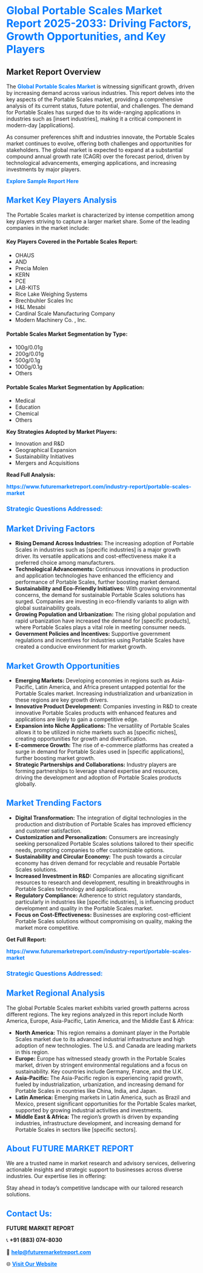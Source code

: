 <h1 style="color: #007BFF;">Global Portable Scales Market Report 2025-2033: Driving Factors, Growth Opportunities, and Key Players</h1>

<section id="overview">
<h2>Market Report Overview</h2>
<p>The <a href="https://www.futuremarketreport.com/industry-report/portable-scales-market" style="color: #007BFF; text-decoration: none;"><strong>Global Portable Scales Market</strong></a> is witnessing significant growth, driven by increasing demand across various industries. This report delves into the key aspects of the Portable Scales market, providing a comprehensive analysis of its current status, future potential, and challenges. The demand for Portable Scales has surged due to its wide-ranging applications in industries such as [insert industries], making it a critical component in modern-day [applications].</p>
<p>As consumer preferences shift and industries innovate, the Portable Scales market continues to evolve, offering both challenges and opportunities for stakeholders. The global market is expected to expand at a substantial compound annual growth rate (CAGR) over the forecast period, driven by technological advancements, emerging applications, and increasing investments by major players.</p>
</section>

<section id="overview">
<p><a href="https://www.futuremarketreport.com/request-sample/reportId=54895" style="color: #007BFF; text-decoration: none;"><strong>Explore Sample Report Here</strong></a></p>
</section>

<section id="key-players">
<h2 style="color: #007BFF;">Market Key Players Analysis</h2>
<p>The Portable Scales market is characterized by intense competition among key players striving to capture a larger market share. Some of the leading companies in the market include:</p>
<h4>Key Players Covered in the Portable Scales Report:</h4>
<ul><li>OHAUS</li><li>AND</li><li>Precia Molen</li><li>KERN</li><li>PCE</li><li>LAB-KITS</li><li>Rice Lake Weighing Systems</li><li>Brechbuhler Scales Inc</li><li>H&amp;L Mesabi</li><li>Cardinal Scale Manufacturing Company</li><li>Modern Machinery Co. , Inc.</li></ul>
<h4>Portable Scales Market Segmentation by Type:</h4>
<ul><li>100g/0.01g</li><li>200g/0.01g</li><li>500g/0.1g</li><li>1000g/0.1g</li><li>Others</li></ul>

<h4>Portable Scales Market Segmentation by Application:</h4>
<ul><li>Medical</li><li>Education</li><li>Chemical</li><li>Others</li></ul>
<p><strong>Key Strategies Adopted by Market Players:</strong></p>
<ul>
<li>Innovation and R&D</li>
<li>Geographical Expansion</li>
<li>Sustainability Initiatives</li>
<li>Mergers and Acquisitions</li>
</ul>
</section>

<section>
<p><strong>Read Full Analysis: </strong></p><a href="https://www.futuremarketreport.com/industry-report/portable-scales-market" style="color: #007BFF; text-decoration: none;"><strong>https://www.futuremarketreport.com/industry-report/portable-scales-market</strong></a>
<h3 style="color: #007BFF;">Strategic Questions Addressed:</h3>
</section>

<section id="driving-factors">
<h2 style="color: #007BFF;">Market Driving Factors</h2>
<ul>
<li><strong>Rising Demand Across Industries:</strong> The increasing adoption of Portable Scales in industries such as [specific industries] is a major growth driver. Its versatile applications and cost-effectiveness make it a preferred choice among manufacturers.</li>
<li><strong>Technological Advancements:</strong> Continuous innovations in production and application technologies have enhanced the efficiency and performance of Portable Scales, further boosting market demand.</li>
<li><strong>Sustainability and Eco-Friendly Initiatives:</strong> With growing environmental concerns, the demand for sustainable Portable Scales solutions has surged. Companies are investing in eco-friendly variants to align with global sustainability goals.</li>
<li><strong>Growing Population and Urbanization:</strong> The rising global population and rapid urbanization have increased the demand for [specific products], where Portable Scales plays a vital role in meeting consumer needs.</li>
<li><strong>Government Policies and Incentives:</strong> Supportive government regulations and incentives for industries using Portable Scales have created a conducive environment for market growth.</li>
</ul>
</section>

<section id="growth-opportunities">
<h2 style="color: #007BFF;">Market Growth Opportunities</h2>
<ul>
<li><strong>Emerging Markets:</strong> Developing economies in regions such as Asia-Pacific, Latin America, and Africa present untapped potential for the Portable Scales market. Increasing industrialization and urbanization in these regions are key growth drivers.</li>
<li><strong>Innovative Product Development:</strong> Companies investing in R&D to create innovative Portable Scales products with enhanced features and applications are likely to gain a competitive edge.</li>
<li><strong>Expansion into Niche Applications:</strong> The versatility of Portable Scales allows it to be utilized in niche markets such as [specific niches], creating opportunities for growth and diversification.</li>
<li><strong>E-commerce Growth:</strong> The rise of e-commerce platforms has created a surge in demand for Portable Scales used in [specific applications], further boosting market growth.</li>
<li><strong>Strategic Partnerships and Collaborations:</strong> Industry players are forming partnerships to leverage shared expertise and resources, driving the development and adoption of Portable Scales products globally.</li>
</ul>
</section>

<section id="trending-factors">
<h2 style="color: #007BFF;">Market Trending Factors</h2>
<ul>
<li><strong>Digital Transformation:</strong> The integration of digital technologies in the production and distribution of Portable Scales has improved efficiency and customer satisfaction.</li>
<li><strong>Customization and Personalization:</strong> Consumers are increasingly seeking personalized Portable Scales solutions tailored to their specific needs, prompting companies to offer customizable options.</li>
<li><strong>Sustainability and Circular Economy:</strong> The push towards a circular economy has driven demand for recyclable and reusable Portable Scales solutions.</li>
<li><strong>Increased Investment in R&D:</strong> Companies are allocating significant resources to research and development, resulting in breakthroughs in Portable Scales technology and applications.</li>
<li><strong>Regulatory Compliance:</strong> Adherence to strict regulatory standards, particularly in industries like [specific industries], is influencing product development and quality in the Portable Scales market.</li>
<li><strong>Focus on Cost-Effectiveness:</strong> Businesses are exploring cost-efficient Portable Scales solutions without compromising on quality, making the market more competitive.</li>
</ul>
</section>

<section>
<p><strong>Get Full Report: </strong></p><a href="https://www.futuremarketreport.com/industry-report/portable-scales-market" style="color: #007BFF; text-decoration: none;"><strong>https://www.futuremarketreport.com/industry-report/portable-scales-market</strong></a>
<h3 style="color: #007BFF;">Strategic Questions Addressed:</h3>
</section>


<section id="regional-analysis">
<h2 style="color: #007BFF;">Market Regional Analysis</h2>
<p>The global Portable Scales market exhibits varied growth patterns across different regions. The key regions analyzed in this report include North America, Europe, Asia-Pacific, Latin America, and the Middle East & Africa:</p>
<ul>
<li><strong>North America:</strong> This region remains a dominant player in the Portable Scales market due to its advanced industrial infrastructure and high adoption of new technologies. The U.S. and Canada are leading markets in this region.</li>
<li><strong>Europe:</strong> Europe has witnessed steady growth in the Portable Scales market, driven by stringent environmental regulations and a focus on sustainability. Key countries include Germany, France, and the U.K.</li>
<li><strong>Asia-Pacific:</strong> The Asia-Pacific region is experiencing rapid growth, fueled by industrialization, urbanization, and increasing demand for Portable Scales in countries like China, India, and Japan.</li>
<li><strong>Latin America:</strong> Emerging markets in Latin America, such as Brazil and Mexico, present significant opportunities for the Portable Scales market, supported by growing industrial activities and investments.</li>
<li><strong>Middle East & Africa:</strong> The region’s growth is driven by expanding industries, infrastructure development, and increasing demand for Portable Scales in sectors like [specific sectors].</li>
</ul>
</section>

<footer>
<h2 style="color: #007BFF;">About FUTURE MARKET REPORT</h2>
<p>We are a trusted name in market research and advisory services, delivering actionable insights and strategic support to businesses across diverse industries. Our expertise lies in offering:</p>

<p>Stay ahead in today’s competitive landscape with our tailored research solutions.</p>

<h2 style="color: #007BFF;">Contact Us:</h2>
<p><strong>FUTURE MARKET REPORT</strong></p>
<p>📞 <strong>+91 (883) 074-8030</strong></p>
<p>📧 <strong><a href="mailto:help@futuremarketreport.com" style="color: #007BFF;">help@futuremarketreport.com</a></strong></p>
<p>🌐 <strong><a href="https://www.futuremarketreport.com/" style="color: #007BFF;">Visit Our Website</a></strong></p>
</footer>